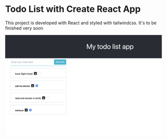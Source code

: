 # Todo List with  Create React App

This project is developed with React and styled with tailwindcss.
It's to be finished very soon

![preview](./images/readme.png)
